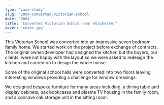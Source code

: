 ```yaml
---
type: 'case-study'
slug: '2004-converted-victorian-school'
date: '2004'
title: 'Converted Victorian School near Winchester'
cover: 'cover.jpg'
---
```


This Victorian School was converted into an impressive seven bedroom family home. We started work on the project before exchange of contracts. The original owner/developer had designed the kitchen but the buyers, our clients, were not happy with the layout so we were asked to redesign the kitchen and carried on to design the whole house.

Some of the original school halls were converted into two floors leaving interesting windows providing a challenge for window dressings.

We designed bespoke furniture for many areas including, a dining table and display cabinets, oak bookcases and plasma TV housing in the family room, and a concave oak storage unit in the sitting room.
